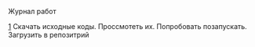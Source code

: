Журнал работ

[1](https://github.com/vasiliev-alexey/otus_devops_project/issues/1)
Скачать исходные коды. Проссмотеть их. Попробовать позапускать. Загрузить в репозитрий